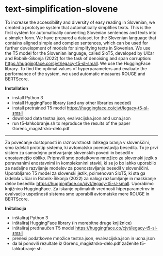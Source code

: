 # text-simplification-slovene

To increase the accessibility and diversity of easy reading in Slovenian, we created a prototype system that automatically simplifies texts. This is the first system for automatically converting Slovenian sentences and texts into a simpler form. We have prepared a dataset for the Slovenian language that contains aligned simple and complex sentences, which can be used for further development of models for simplifying texts in Slovenian. We use the T5 model for the Slovenian language, called SloT5, developed by Ulčar and Robnik-Šikonja (2022) for the task of denoising and span corruption: https://huggingface.co/cjvt/legacy-t5-sl-small. We use the HuggingFace library. To find the optimal values of hyperparameters and evaluate the performance of the system, we used automatic measures ROUGE and BERTScore. 

**Installation**

- install Python 3 
- install HuggingFace library (and any other libraries needed)
- install pretrained T5 model https://huggingface.co/cjvt/legacy-t5-sl-small
- download data testna.json, evalvacijska.json and ucna.json
- run t5-lahkobranje.sh to reproduce the results of the paper Gorenc_magistrsko-delo.pdf


______________________

Za povečanje dostopnosti in raznovrstnosti lahkega branja v slovenščini, smo izdelali prototip sistema, ki avtomatsko poenostavlja besedila. To je prvi sistem za samodejno pretvarjanje slovenskih povedi in besedil v enostavnejšo obliko. Pripravili smo podatkovno množico za slovenski jezik s poravnanimi enostavnimi in kompleksnimi stavki, ki se jo bo lahko uporabilo za nadaljne razvijanje modelov za poenostavljanje besedil v slovenščini. Uporabljamo T5 model za slovenski jezik, poimenovan SloT5, ki sta ga izdelala Ulčar in Robnik-Šikonja (2022) za nalogi razšumljanje in maskiranje delov besedila: https://huggingface.co/cjvt/legacy-t5-sl-small. Uporabimo knjižnico HuggingFace. Za iskanje optimalnih vrednosti hiperparametrov in evalvacijo uspešnosti sistema smo uporabili avtomatske mere ROUGE in BERTScore.

**Inštalacija**

- inštaliraj Python 3 
- inštaliraj HuggingFace library (in morebitne druge knjižnice)
- inštaliraj prednaučen T5 model https://huggingface.co/cjvt/legacy-t5-sl-small
- prenesi podatkovne množice testna.json, evalvacijska.json in ucna.json
- da bi ponovili rezultate iz Gorenc_magistrsko-delo.pdf zaženite t5-lahkobranje.sh 

